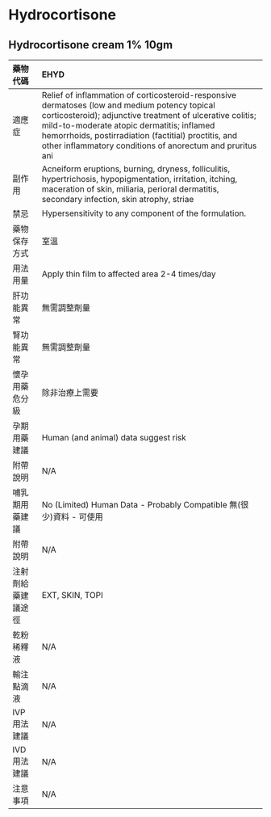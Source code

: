 # Hydrocortisone

## Hydrocortisone cream 1% 10gm

| 藥物代碼           | EHYD                                                                                                                                                                                                                                                                                                                         |
|:-------------------|:-----------------------------------------------------------------------------------------------------------------------------------------------------------------------------------------------------------------------------------------------------------------------------------------------------------------------------|
| 適應症             | Relief of inflammation of corticosteroid-responsive dermatoses (low and medium potency topical corticosteroid); adjunctive treatment of ulcerative colitis; mild-to-moderate atopic dermatitis; inflamed hemorrhoids, postirradiation (factitial) proctitis, and other inflammatory conditions of anorectum and pruritus ani |
| 副作用             | Acneiform eruptions, burning, dryness, folliculitis, hypertrichosis, hypopigmentation, irritation, itching, maceration of skin, miliaria, perioral dermatitis, secondary infection, skin atrophy, striae                                                                                                                     |
| 禁忌               | Hypersensitivity to any component of the formulation.                                                                                                                                                                                                                                                                        |
| 藥物保存方式       | 室溫                                                                                                                                                                                                                                                                                                                         |
| 用法用量           | Apply thin film to affected area 2-4 times/day                                                                                                                                                                                                                                                                               |
| 肝功能異常         | 無需調整劑量                                                                                                                                                                                                                                                                                                                 |
| 腎功能異常         | 無需調整劑量                                                                                                                                                                                                                                                                                                                 |
| 懷孕用藥危分級     | 除非治療上需要                                                                                                                                                                                                                                                                                                               |
| 孕期用藥建議       | Human (and animal) data suggest risk                                                                                                                                                                                                                                                                                         |
| 附帶說明           | N/A                                                                                                                                                                                                                                                                                                                          |
| 哺乳期用藥建議     | No (Limited) Human Data - Probably Compatible 無(很少)資料 - 可使用                                                                                                                                                                                                                                                          |
| 附帶說明           | N/A                                                                                                                                                                                                                                                                                                                          |
| 注射劑給藥建議途徑 | EXT, SKIN, TOPI                                                                                                                                                                                                                                                                                                              |
| 乾粉稀釋液         | N/A                                                                                                                                                                                                                                                                                                                          |
| 輸注點滴液         | N/A                                                                                                                                                                                                                                                                                                                          |
| IVP 用法建議       | N/A                                                                                                                                                                                                                                                                                                                          |
| IVD 用法建議       | N/A                                                                                                                                                                                                                                                                                                                          |
| 注意事項           | N/A                                                                                                                                                                                                                                                                                                                          |

